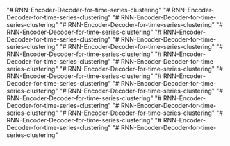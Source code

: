 "# RNN-Encoder-Decoder-for-time-series-clustering" 
"# RNN-Encoder-Decoder-for-time-series-clustering" 
"# RNN-Encoder-Decoder-for-time-series-clustering" 
"# RNN-Encoder-Decoder-for-time-series-clustering" 
"# RNN-Encoder-Decoder-for-time-series-clustering" 
"# RNN-Encoder-Decoder-for-time-series-clustering" 
"# RNN-Encoder-Decoder-for-time-series-clustering" 
"# RNN-Encoder-Decoder-for-time-series-clustering" 
"# RNN-Encoder-Decoder-for-time-series-clustering" 
"# RNN-Encoder-Decoder-for-time-series-clustering" 
"# RNN-Encoder-Decoder-for-time-series-clustering" 
"# RNN-Encoder-Decoder-for-time-series-clustering" 
"# RNN-Encoder-Decoder-for-time-series-clustering" 
"# RNN-Encoder-Decoder-for-time-series-clustering" 
"# RNN-Encoder-Decoder-for-time-series-clustering" 
"# RNN-Encoder-Decoder-for-time-series-clustering" 
"# RNN-Encoder-Decoder-for-time-series-clustering" 
"# RNN-Encoder-Decoder-for-time-series-clustering" 
"# RNN-Encoder-Decoder-for-time-series-clustering" 
"# RNN-Encoder-Decoder-for-time-series-clustering" 
"# RNN-Encoder-Decoder-for-time-series-clustering" 
"# RNN-Encoder-Decoder-for-time-series-clustering" 
"# RNN-Encoder-Decoder-for-time-series-clustering" 
